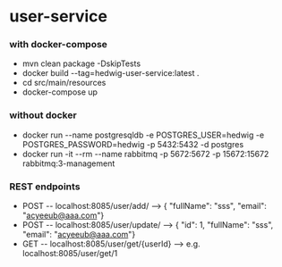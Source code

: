 # user-service

### with docker-compose 
- mvn clean package -DskipTests
- docker build --tag=hedwig-user-service:latest .
- cd src/main/resources
- docker-compose up

### without docker 
- docker run --name postgresqldb -e POSTGRES_USER=hedwig -e POSTGRES_PASSWORD=hedwig -p 5432:5432 -d postgres
- docker run -it --rm --name rabbitmq -p 5672:5672 -p 15672:15672 rabbitmq:3-management

### REST endpoints

- POST -- localhost:8085/user/add/  --> { "fullName": "sss", "email": "acyeeub@aaa.com"}
- POST -- localhost:8085/user/update/ --> { "id": 1, "fullName": "sss", "email": "acyeeub@aaa.com"}
- GET -- localhost:8085/user/get/{userId} --> e.g. localhost:8085/user/get/1


